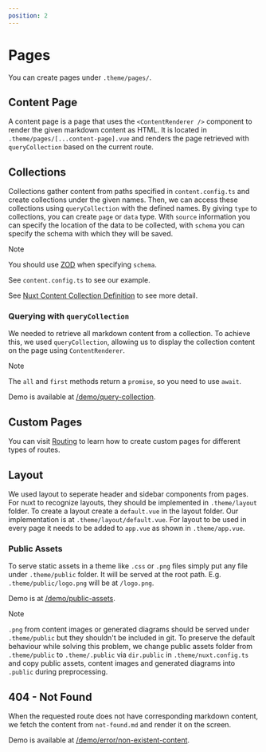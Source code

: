 ```yaml
---
position: 2
---
```


# Pages

You can create pages under `.theme/pages/`.

## Content Page

A content page is a page that uses the `<ContentRenderer />` component to render
the given markdown content as HTML. It is located in
`.theme/pages/[...content-page].vue` and renders the page retrieved with
`queryCollection` based on the current route.

## Collections

Collections gather content from paths specified in `content.config.ts` and
create collections under the given names. Then, we can access these collections
using `queryCollection` with the defined names. By giving `type` to collections,
you can create `page` or `data` type. With `source` information you can specify
the location of the data to be collected, with `schema` you can specify the
schema with which they will be saved.

> [!NOTE]
>
> You should use [ZOD][] when specifying `schema`.

See `content.config.ts` to see our example.

See [Nuxt Content Collection Definition][] to see more detail.

### Querying with `queryCollection`

We needed to retrieve all markdown content from a collection. To achieve this,
we used `queryCollection`, allowing us to display the collection content on the
page using `ContentRenderer`.

> [!NOTE]
>
> The `all` and `first` methods return a `promise`, so you need to use `await`.

Demo is available at [/demo/query-collection](/demo/query-collection).

## Custom Pages

You can visit [Routing](./routing.md) to learn how to create custom pages for
different types of routes.

## Layout

We used layout to seperate header and sidebar components from pages. For nuxt
to recognize layouts, they should be implemented in `.theme/layout` folder. To
create a layout create a `default.vue` in the layout folder. Our implementation
is at `.theme/layout/default.vue`. For layout to be used in every page it needs
to be added to `app.vue` as shown in `.theme/app.vue`.

### Public Assets

To serve static assets in a theme like `.css` or `.png` files simply put any
file under `.theme/public` folder. It will be served at the root path. E.g.
`.theme/public/logo.png` will be at `/logo.png`.

Demo is at [/demo/public-assets](/demo/public-assets).

> [!NOTE]
>
> `.png` from content images or generated diagrams should be served under
> `.theme/public` but they shouldn't be included in git. To preserve the
> default behaviour while solving this problem, we change public assets folder
> from `.theme/public` to `.theme/.public` via `dir.public` in
> `.theme/nuxt.config.ts` and copy public assets, content images and generated
> diagrams into `.public` during preprocessing.

## 404 - Not Found

When the requested route does not have corresponding markdown content, we fetch
the content from `not-found.md` and render it on the screen.

Demo is available at [/demo/error/non-existent-content](/demo/error/non-existent-content).

[ZOD]: https://zod.dev/
[Nuxt Content Collection Definition]: https://content.nuxt.com/docs/collections/define